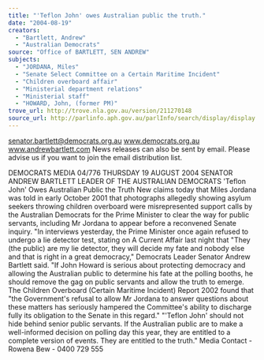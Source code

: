 ```yaml
---
title: "'Teflon John' owes Australian public the truth."
date: "2004-08-19"
creators:
  - "Bartlett, Andrew"
  - "Australian Democrats"
source: "Office of BARTLETT, SEN ANDREW"
subjects:
  - "JORDANA, Miles"
  - "Senate Select Committee on a Certain Maritime Incident"
  - "Children overboard affair"
  - "Ministerial department relations"
  - "Ministerial staff"
  - "HOWARD, John, (former PM)"
trove_url: http://trove.nla.gov.au/version/211270148
source_url: http://parlinfo.aph.gov.au/parlInfo/search/display/display.w3p;query=Id%3A%22media/pressrel/YCHD6%22
---
```


 

 

 senator.bartlett@democrats.org.au     www.democrats.org.au    www.andrewbartlett.com  News releases can also be sent by email. Please advise us if you want to join the email distribution list. 

 DEMOCRATS  MEDIA 04/776 THURSDAY 19 AUGUST 2004   SENATOR ANDREW BARTLETT LEADER OF THE AUSTRALIAN DEMOCRATS  'Teflon John' Owes Australian Public the Truth New claims today that Miles Jordana was told in early October 2001 that photographs allegedly showing asylum seekers throwing children overboard were misrepresented support calls by the Australian Democrats for the Prime Minister to clear the way for public servants, including Mr Jordana to appear before a reconvened Senate inquiry. "In interviews yesterday, the Prime Minister once again refused to undergo a lie detector test, stating on A Current Affair last night that "They (the public) are my lie detector, they will decide my fate and nobody else and that is right in a great democracy," Democrats Leader Senator Andrew Bartlett said. "If John Howard is serious about protecting democracy and allowing the Australian public to determine his fate at the polling booths, he should remove the gag on public servants and allow the truth to emerge. The Children Overboard (Certain Maritime Incident) Report 2002 found that "the Government's refusal to allow Mr Jordana to answer questions about these matters has seriously hampered the Committee's ability to discharge fully its obligation to the Senate in this regard."  "'Teflon John' should not hide behind senior public servants. If the Australian public are to make a well-informed decision on polling day this year, they are entitled to a complete version of events. They are entitled to the truth." Media Contact - Rowena Bew - 0400 729 555  

